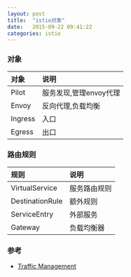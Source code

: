 ```yaml
---
layout: post
title:  "istio对象"
date:   2015-09-22 09:41:22
categories: istio
---
```


### 对象
| 对象     | 说明                 |
|:--------|:--------------------|
| Pilot   | 服务发现,管理envoy代理 |
| Envoy   | 反向代理,负载均衡      |
| Ingress | 入口                 |
| Egress  | 出口                 |

### 路由规则

| 规则             | 说明        |
|:----------------|:-----------|
| VirtualService  | 服务路由规则 |
| DestinationRule | 额外规则     |
| ServiceEntry    | 外部服务     |
| Gateway         | 负载均衡器   |


### 参考
+ [Traffic Management](https://istio.io/docs/concepts/traffic-management/)
